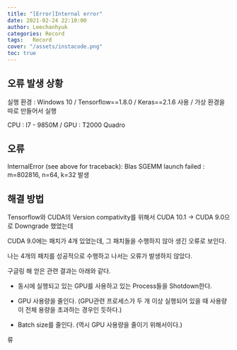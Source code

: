 ```yaml
---
title: "[Error]Internal error"
date: 2021-02-24 22:10:00
author: Leechanhyuk
categories: Record
tags:	Record
cover: "/assets/instacode.png"
toc: true
---
```


## 오류 발생 상황

실행 환경 : Windows 10 / Tensorflow==1.8.0 / Keras==2.1.6 사용 / 가상 환경을 따로 만들어서 실행

CPU : I7 - 9850M / GPU : T2000 Quadro

## 오류

InternalError (see above for traceback): Blas SGEMM launch failed : m=802816, n=64, k=32 발생

## 해결 방법

Tensorflow와 CUDA의 Version compativity를 위해서 CUDA 10.1 -> CUDA 9.0으로 Downgrade 했었는데

CUDA 9.0에는 패치가 4개 있었는데, 그 패치들을 수행하지 않아 생긴 오류로 보인다.

나는 4개의 패치를 성공적으로 수행하고 나서는 오류가 발생하지 않았다.

구글링 해 얻은 관련 결과는 아래와 같다.

- 동시에 실행되고 있는 GPU를 사용하고 있는 Process들을 Shotdown한다.

- GPU 사용량을 줄인다. (GPU관련 프로세스가 두 개 이상 실행되어 있을 때 사용량이 전체 용량을 초과하는 경우인 듯하다.)

- Batch size를 줄인다. (역시 GPU 사용량을 줄이기 위해서이다.)









류